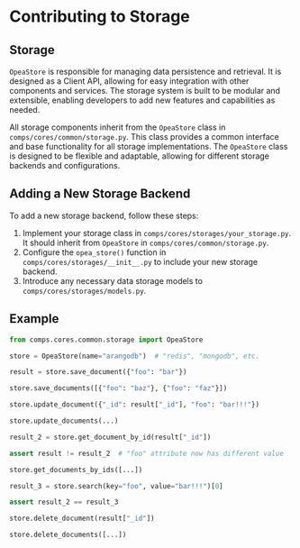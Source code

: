 # Contributing to Storage

## Storage

`OpeaStore` is responsible for managing data persistence and retrieval. It is designed as a Client API, allowing for easy integration with other components and services. The storage system is built to be modular and extensible, enabling developers to add new features and capabilities as needed.

All storage components inherit from the `OpeaStore` class in `comps/cores/common/storage.py`. This class provides a common interface and base functionality for all storage implementations. The `OpeaStore` class is designed to be flexible and adaptable, allowing for different storage backends and configurations.

## Adding a New Storage Backend

To add a new storage backend, follow these steps:

1. Implement your storage class in `comps/cores/storages/your_storage.py`. It should inherit from `OpeaStore` in `comps/cores/common/storage.py`.
2. Configure the `opea_store()` function in `comps/cores/storages/__init__.py` to include your new storage backend.
3. Introduce any necessary data storage models to `comps/cores/storages/models.py`.

## Example

```python
from comps.cores.common.storage import OpeaStore

store = OpeaStore(name="arangodb")  # "redis", "mongodb", etc.

result = store.save_document({"foo": "bar"})

store.save_documents([{"foo": "baz"}, {"foo": "faz"}])

store.update_document({"_id": result["_id"], "foo": "bar!!!"})

store.update_documents(...)

result_2 = store.get_document_by_id(result["_id"])

assert result != result_2  # "foo" attribute now has different value

store.get_documents_by_ids([...])

result_3 = store.search(key="foo", value="bar!!!")[0]

assert result_2 == result_3

store.delete_document(result["_id"])

store.delete_documents([...])
```
